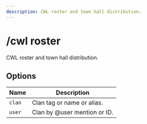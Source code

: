 ```yaml
---
description: CWL roster and town hall distribution.
---
```


# /cwl roster

CWL roster and town hall distribution.

## Options

| Name | Description |
|------|-------------|
| `clan` | Clan tag or name or alias. |
| `user` | Clan by @user mention or ID. |

